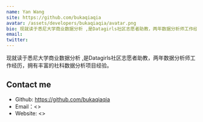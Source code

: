 ```yaml
---
name: Yan Wang
site: https://github.com/bukaqiaqia
avatar: /assets/developers/bukaqiaqia/avatar.png
bio: 现就读于悉尼大学商业数据分析 ,是Datagirls社区志愿者助教，两年数据分析师工作经历，拥有丰富的社科数据分析项目经验。
email: 
twitter: 
---
```


现就读于悉尼大学商业数据分析 ,是Datagirls社区志愿者助教，两年数据分析师工作经历，拥有丰富的社科数据分析项目经验。

## Contact me

- Github: <https://github.com/bukaqiaqia>
- Email：<>
- Website: <>

